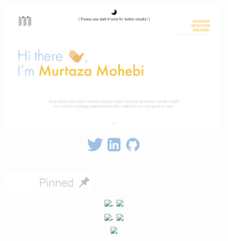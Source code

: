 <img src="https://github.com/Murtaza34/some-stuff/blob/main/github%20profile%20cover.png">

<!-- Socials -->
<p align="center">
  <a href="https://twitter.com/Murt300" target="_blank"><img alt="Twitter-Icon" width="40px" src="https://github.com/Murtaza34/some-stuff/blob/main/twitter-01.png" /></a>
  <a href="https://www.linkedin.com/in/murtaza-mohebi-b71aba191/" target="_blank"><img alt="Linkedin-Icon" width="40px" src="https://github.com/Murtaza34/some-stuff/blob/main/linkedin-01.png" /></a>
  <a href="https://github.com/Murtaza34" target="_blank"><img alt="Github-Icon" width="40px" src="https://github.com/Murtaza34/some-stuff/blob/main/github-01.png" /></a>
 </p>
 
<br />

<p align="left">
  <img alt="Pinned" width="200px" src="https://github.com/Murtaza34/some-stuff/blob/main/pinned.png" />
</p>

<p align="center">
<a href="https://github.com/Murtaza34/My-Bootstrap-Portfolio">
<img align="center"src="https://github-readme-stats.vercel.app/api/pin/?username=Murtaza34&repo=My-Bootstrap-Portfolio&bg_color=1e1e2e&text_color=cdd6f4&icon_color=cba6f7&title_color=f5c344" />
</a>
<span>&nbsp;</span>
<a href="https://github.com/Murtaza34/README-Generator">
<img align="center"src="https://github-readme-stats.vercel.app/api/pin/?username=Murtaza34&repo=README-Generator&bg_color=1e1e2e&text_color=cdd6f4&icon_color=cba6f7&title_color=f5c344" />
</a>
</p>
<p align="center">
<a href="https://github.com/Murtaza34/Weather-Dashboard">
<img align="center"src="https://github-readme-stats.vercel.app/api/pin/?username=Murtaza34&repo=Weather-Dashboard&bg_color=1e1e2e&text_color=cdd6f4&icon_color=cba6f7&title_color=f5c344" />
</a>
<span>&nbsp;</span>
<a href="https://github.com/Murtaza34/Work-Day-Planner">
<img align="center"src="https://github-readme-stats.vercel.app/api/pin/?username=Murtaza34&repo=Work-Day-Planner&bg_color=1e1e2e&text_color=cdd6f4&icon_color=cba6f7&title_color=f5c344" />
</a>
</p>


 <p align="center">
  <a href="https://skillicons.dev">
    <img src="https://skillicons.dev/icons?i=html,css,js" />
  </a>
</p>
